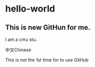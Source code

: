 # hello-world

## This is new GitHun for me.

I am a cmu stu.

中文Chinese

This is not the 1st time for to use GitHub
